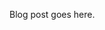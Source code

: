 <!-- ---
layout: post
title: Your 20s Matter
subtitle: "Part 2: Love"
category: Your 20s Matter
permalink: /blog/posts/your-20s-matter/love/
draft: true
--- -->

Blog post goes here.
